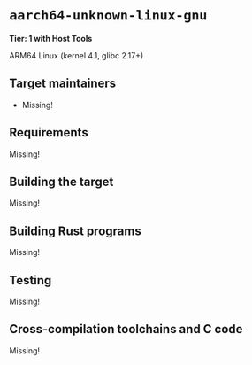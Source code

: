 # `aarch64-unknown-linux-gnu`

**Tier: 1 with Host Tools**

ARM64 Linux (kernel 4.1, glibc 2.17+)

## Target maintainers

- Missing!

## Requirements

Missing!

## Building the target

Missing!

## Building Rust programs

Missing!

## Testing

Missing!

## Cross-compilation toolchains and C code

Missing!
